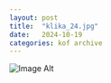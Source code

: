 ```yaml
---
layout:	post
title:	"klika_24.jpg"
date:	2024-10-19
categories:	kof archive
---
```


![Image Alt](https://k0f.github.io/assets/klika_24.jpg)